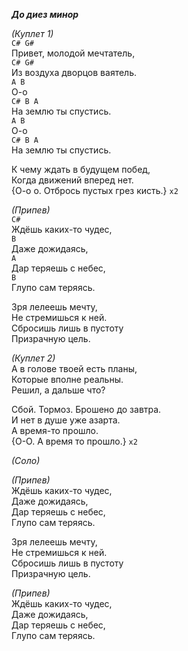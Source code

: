 ***До диез минор***
  
*(Куплет 1)*  
`C# G#`  
Привет, молодой мечтатель,     
`C# G#`  					   
Из воздуха дворцов ваятель.    
`A B`  						   
О-о  						   
`C# B A`  					   
На землю ты спустись.  		   	    
`A B`						   	    
О-о							   	    
`C# B A`					   	    
На землю ты спустись.		   	    
							   	    
К чему ждать в будущем побед,  	    
Когда движений вперед нет.		    
{О-о о. Отбрось пустых грез кисть.} `x2`		    
							    
*(Припев)*  
`C#`							    
Ждёшь каких-то чудес,			    
`B`								    
Даже дожидаясь,					    
`A`								    
Дар теряешь с небес,			    
`B`								    
Глупо сам теряясь.				    
								    
Зря лелеешь мечту,				    
Не стремишься к ней.			    
Сбросишь лишь в пустоту			    
Призрачную цель.				    
								    
*(Куплет 2)*						    
А в голове твоей есть планы,	    
Которые вполне реальны.			    
Решил, а дальше что?			    
								    
Сбой. Тормоз. Брошено до завтра.    
И нет в душе уже азарта.		  
А время-то прошло.				  
{О-О. А время то прошло.} `x2`  			  
  
*(Соло)*  
  
*(Припев)*							  
Ждёшь каких-то чудес,				  
Даже дожидаясь,					  
Дар теряешь с небес,			  
Глупо сам теряясь.				  
								  
Зря лелеешь мечту,				  
Не стремишься к ней.			  
Сбросишь лишь в пустоту			  
Призрачную цель.				  
								  
*(Припев)*							  
Ждёшь каких-то чудес,				  
Даже дожидаясь,					  
Дар теряешь с небес,			  
Глупо сам теряясь.				  								  
